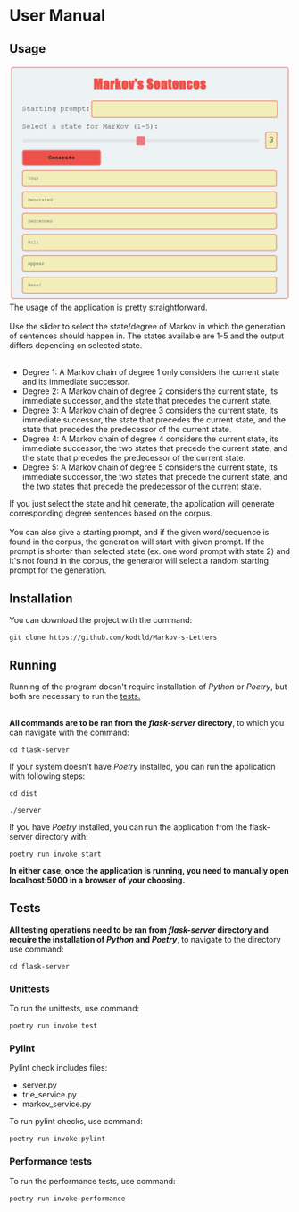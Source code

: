 # User Manual
## Usage
![Markov UI](https://github.com/kodtld/Markov-s-Letters/blob/master/documentation/images/Markov_UI.png)
The usage of the application is pretty straightforward.<br><br>
Use the slider to select the state/degree of Markov in which the generation of sentences should happen in. The states available are 1-5 and the output differs depending on selected state.<br><br>
- Degree 1: A Markov chain of degree 1 only considers the current state and its immediate successor.
- Degree 2: A Markov chain of degree 2 considers the current state, its immediate successor, and the state that precedes the current state.
- Degree 3: A Markov chain of degree 3 considers the current state, its immediate successor, the state that precedes the current state, and the state that precedes the predecessor of the current state.
- Degree 4: A Markov chain of degree 4 considers the current state, its immediate successor, the two states that precede the current state, and the state that precedes the predecessor of the current state.
- Degree 5: A Markov chain of degree 5 considers the current state, its immediate successor, the two states that precede the current state, and the two states that precede the predecessor of the current state.<br>

If you just select the state and hit generate, the application will generate corresponding degree sentences based on the corpus. <br><br>
You can also give a starting prompt, and if the given word/sequence is found in the corpus, the generation will start with given prompt. If the prompt is shorter than selected state (ex. one word prompt with state 2) and it's not found in the corpus, the generator will select a random starting prompt for the generation.                   
## Installation
You can download the project with the command:
```
git clone https://github.com/kodtld/Markov-s-Letters
```
## Running
Running of the program doesn't require installation of *Python* or *Poetry*, but both are necessary to run the [tests.](https://github.com/kodtld/Markov-s-Letters/blob/master/documentation/testing.md) <br><br>

**All commands are to be ran from the *flask-server* directory**, to which you can navigate with the command:
```
cd flask-server
```
If your system doesn't have *Poetry* installed, you can run the application with following steps:
```
cd dist
```
```
./server
```
If you have *Poetry* installed, you can run the application from the flask-server directory with:
```
poetry run invoke start
```
**In either case, once the application is running, you need to manually open localhost:5000 in a browser of your choosing.**
## Tests
**All testing operations need to be ran from *flask-server* directory and require the installation of *Python* and *Poetry***, to navigate to the directory use command:
```
cd flask-server
```
### Unittests
To run the unittests, use command:
```
poetry run invoke test
```

### Pylint
Pylint check includes files:
- server.py
- trie_service.py
- markov_service.py <br>

To run pylint checks, use command:
```
poetry run invoke pylint
```

### Performance tests
To run the performance tests, use command:
```
poetry run invoke performance
```
